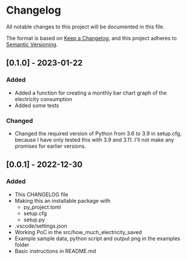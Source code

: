 # Changelog

All notable changes to this project will be documented in this file.

The format is based on [Keep a Changelog](https://keepachangelog.com/en/1.0.0/),
and this project adheres to [Semantic Versioning](https://semver.org/spec/v2.0.0.html).

## [0.1.0] - 2023-01-22

### Added

- Added a function for creating a monthly bar chart graph of the electricity consumption
- Added some tests

### Changed

- Changed the required version of Python from 3.6 to 3.9 in setup.cfg, because I have only tested this with 3.9 and 3.11. I'll not make any promises for earlier versions.

## [0.0.1] - 2022-12-30

### Added

- This CHANGELOG file
- Making this an installable package with 
  - py_project.toml
  - setup.cfg
  - setup.py
- .vscode/settings.json
- Working PoC in the src/how_much_electricity_saved
- Example sample data, python script and output png in the examples folder
- Basic instructions in README.md
